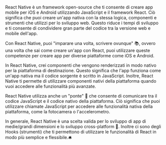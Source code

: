 React Native è un framework open-source che ti consente di creare app mobile per iOS e Android utilizzando JavaScript e il framework React. Ciò significa che puoi creare un'app nativa con la stessa logica, componenti e strumenti che utilizzi per lo sviluppo web. Questo riduce i tempi di sviluppo e ti consente di condividere gran parte del codice tra la versione web e mobile dell'app.

Con React Native, puoi "imparare una volta, scrivere ovunque" 📚, ovvero una volta che sai come creare un'app con React, puoi utilizzare queste competenze per creare app per diverse piattaforme come iOS e Android.

In React Native, crei componenti che vengono renderizzati in modo nativo per la piattaforma di destinazione. Questo significa che l'app funziona come un'app nativa ma il codice sorgente è scritto in JavaScript. Inoltre, React Native ti permette di utilizzare componenti nativi della piattaforma quando vuoi accedere alle funzionalità più avanzate.

React Native utilizza anche un "ponte" 🌉 che consente di comunicare tra il codice JavaScript e il codice nativo della piattaforma. Ciò significa che puoi utilizzare chiamate JavaScript per accedere alle funzionalità nativa della piattaforma, come la fotocamera o l'accelerometro.

In generale, React Native è una scelta valida per lo sviluppo di app di medie/grandi dimensioni e lo sviluppo cross-platform 🚀.
Inoltre ci sono degli Hooks (strumenti) che ti permettono di utilizzare le funzionalità di React in modo più semplice e flessibile.🛎